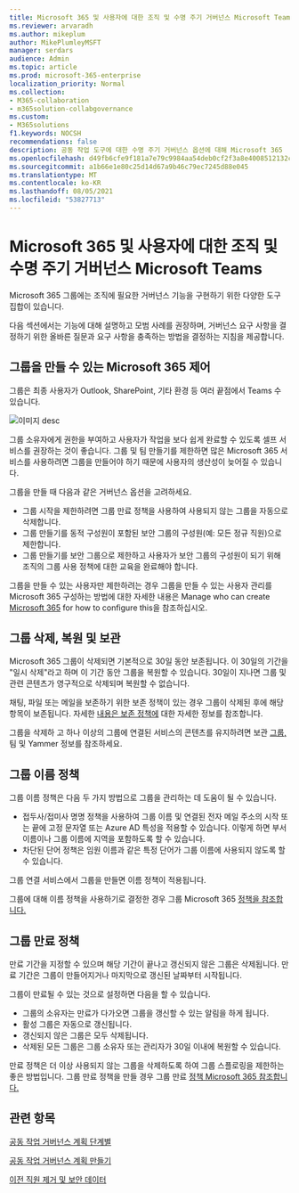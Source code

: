```yaml
---
title: Microsoft 365 및 사용자에 대한 조직 및 수명 주기 거버넌스 Microsoft Teams
ms.reviewer: arvaradh
ms.author: mikeplum
author: MikePlumleyMSFT
manager: serdars
audience: Admin
ms.topic: article
ms.prod: microsoft-365-enterprise
localization_priority: Normal
ms.collection:
- M365-collaboration
- m365solution-collabgovernance
ms.custom:
- M365solutions
f1.keywords: NOCSH
recommendations: false
description: 공동 작업 도구에 대한 수명 주기 거버넌스 옵션에 대해 Microsoft 365
ms.openlocfilehash: d49fb6cfe9f181a7e79c9984aa54deb0cf2f3a8e4008512132c980ce1623ea59
ms.sourcegitcommit: a1b66e1e80c25d14d67a9b46c79ec7245d88e045
ms.translationtype: MT
ms.contentlocale: ko-KR
ms.lasthandoff: 08/05/2021
ms.locfileid: "53827713"
---
```

# <a name="plan-organization-and-lifecycle-governance-for-microsoft-365-groups-and-microsoft-teams"></a>Microsoft 365 및 사용자에 대한 조직 및 수명 주기 거버넌스 Microsoft Teams

Microsoft 365 그룹에는 조직에 필요한 거버넌스 기능을 구현하기 위한 다양한 도구 집합이 있습니다. 

다음 섹션에서는 기능에 대해 설명하고 모범 사례를 권장하며, 거버넌스 요구 사항을 결정하기 위한 올바른 질문과 요구 사항을 충족하는 방법을 결정하는 지침을 제공합니다.

## <a name="control-who-can-create-microsoft-365-groups"></a>그룹을 만들 수 있는 Microsoft 365 제어

그룹은 최종 사용자가 Outlook, SharePoint, 기타 환경 등 여러 끝점에서 Teams 수 있습니다.

![이미지 desc](../media/04.png)

그룹 소유자에게 권한을 부여하고 사용자가 작업을 보다 쉽게 완료할 수 있도록 셀프 서비스를 권장하는 것이 좋습니다. 그룹 및 팀 만들기를 제한하면 많은 Microsoft 365 서비스를 사용하려면 그룹을 만들어야 하기 때문에 사용자의 생산성이 늦어질 수 있습니다.

그룹을 만들 때 다음과 같은 거버넌스 옵션을 고려하세요.

- 그룹 시작을 제한하려면 그룹 [](microsoft-365-groups-expiration-policy.md) 만료 정책을 사용하여 사용되지 않는 그룹을 자동으로 삭제합니다.
- 그룹 만들기를 동적 [](/azure/active-directory/users-groups-roles/groups-create-rule) 구성원이 포함된 보안 그룹의 구성원(예: 모든 정규 직원)으로 제한합니다.
- 그룹 만들기를 보안 그룹으로 제한하고 사용자가 보안 그룹의 구성원이 되기 위해 조직의 그룹 사용 정책에 대한 교육을 완료해야 합니다.

그룹을 만들 수 있는 사용자만 제한하려는 경우 그룹을 만들 수 있는 사용자 관리를 Microsoft 365 구성하는 방법에 대한 자세한 내용은 Manage who can create [Microsoft 365](manage-creation-of-groups.md) for how to configure this을 참조하십시오.

## <a name="group-delete-restore-and-archiving"></a>그룹 삭제, 복원 및 보관

Microsoft 365 그룹이 삭제되면 기본적으로 30일 동안 보존됩니다. 이 30일의 기간을 "일시 삭제"라고 하며 이 기간 동안 그룹을 복원할 수 있습니다. 30일이 지나면 그룹 및 관련 콘텐츠가 영구적으로 삭제되며 복원할 수 없습니다.

채팅, 파일 또는 메일을 보존하기 위한 보존 정책이 있는 경우 그룹이 삭제된 후에 해당 항목이 보존됩니다. 자세한 [내용은 보존 정책에](../compliance/retention.md) 대한 자세한 정보를 참조합니다.

그룹을 삭제하 고 하나 이상의 그룹에 연결된 서비스의 콘텐츠를 유지하려면 보관 [그룹,](end-life-cycle-groups-teams-sites-yammer.md) 팀 및 Yammer 정보를 참조하세요.

## <a name="group-naming-policy"></a>그룹 이름 정책

그룹 이름 정책은 다음 두 가지 방법으로 그룹을 관리하는 데 도움이 될 수 있습니다.

- 접두사/접미사 명명 정책을 사용하여 그룹 이름 및 연결된 전자 메일 주소의 시작 또는 끝에 고정 문자열 또는 Azure AD 특성을 적용할 수 있습니다. 이렇게 하면 부서 이름이나 그룹 이름에 지역을 포함하도록 할 수 있습니다.
- 차단된 단어 정책은 임원 이름과 같은 특정 단어가 그룹 이름에 사용되지 않도록 할 수 있습니다.

그룹 연결 서비스에서 그룹을 만들면 이름 정책이 적용됩니다.

그룹에 대해 이름 정책을 사용하기로 결정한 경우 그룹 Microsoft 365 [정책을 참조합니다.](groups-naming-policy.md)

## <a name="group-expiration-policy"></a>그룹 만료 정책

만료 기간을 지정할 수 있으며 해당 기간이 끝나고 갱신되지 않은 그룹은 삭제됩니다. 만료 기간은 그룹이 만들어지거나 마지막으로 갱신된 날짜부터 시작됩니다.

그룹이 만료될 수 있는 것으로 설정하면 다음을 할 수 있습니다.
- 그룹의 소유자는 만료가 다가오면 그룹을 갱신할 수 있는 알림을 하게 됩니다.
- 활성 그룹은 자동으로 갱신됩니다.
- 갱신되지 않은 그룹은 모두 삭제됩니다.
- 삭제된 모든 그룹은 그룹 소유자 또는 관리자가 30일 이내에 복원할 수 있습니다.

만료 정책은 더 이상 사용되지 않는 그룹을 삭제하도록 하여 그룹 스플로링을 제한하는 좋은 방법입니다. 그룹 만료 정책을 만들 경우 그룹 만료 [정책 Microsoft 365 참조합니다.](microsoft-365-groups-expiration-policy.md)

## <a name="related-topics"></a>관련 항목

[공동 작업 거버넌스 계획 단계별](collaboration-governance-overview.md#collaboration-governance-planning-step-by-step)

[공동 작업 거버넌스 계획 만들기](collaboration-governance-first.md)

[이전 직원 제거 및 보안 데이터](/microsoft-365/admin/add-users/remove-former-employee)
